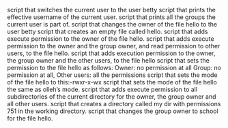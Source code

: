 script that switches the current user to the user betty
script that prints the effective username of the current user.
script that prints all the groups the current user is part of.
script that changes the owner of the file hello to the user betty
script that creates an empty file called hello.
script that adds execute permission to the owner of the file hello.
script that adds execute permission to the owner and the group owner, and read permission to other users, to the file hello.
script that adds execution permission to the owner, the group owner and the other users, to the file hello
script that sets the permission to the file hello as follows: Owner: no permission at all Group: no permission at all, Other users: all the permissions
script that sets the mode of the file hello to this:-rwxr-x-wx
script that sets the mode of the file hello the same as olleh’s mode.
script that adds execute permission to all subdirectories of the current directory for the owner, the group owner and all other users.
script that creates a directory called my dir with permissions 751 in the working directory.
script that changes the group owner to school for the file hello.

